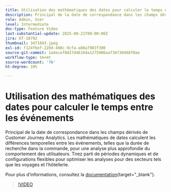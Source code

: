 ```yaml
---
title: Utilisation des mathématiques des dates pour calculer le temps entre les événements
description: Principal de la date de correspondance dans les champs dérivés de Customer Journey Analytics.
role: Admin, User
level: Intermediate
doc-type: Feature Video
last-substantial-update: 2025-08-21T00:00:00Z
jira: KT-18792
thumbnail: 3471043.jpeg
exl-id: f124f6ef-220d-498c-9cfa-a08a7983f300
source-git-commit: 1a4ecef0d27d46164a1275906aaf36730468f0ae
workflow-type: tm+mt
source-wordcount: '76'
ht-degree: 10%

---
```


# Utilisation des mathématiques des dates pour calculer le temps entre les événements

Principal de la date de correspondance dans les champs dérivés de Customer Journey Analytics. Les mathématiques de dates calculent les différences temporelles entre les événements, telles que la durée de recherche dans la commande, pour une analyse plus approfondie du comportement des utilisateurs. Tirez parti de périodes dynamiques et de configurations flexibles pour optimiser les analyses pour des secteurs tels que les voyages et l’hôtellerie.

Pour plus dʼinformations, consultez la [documentation](https://experienceleague.adobe.com/fr/docs/analytics-platform/using/cja-dataviews/derived-fields){target="_blank"}.

>[!VIDEO](https://video.tv.adobe.com/v/3471067/?captions=fre_fr&learn=on)
